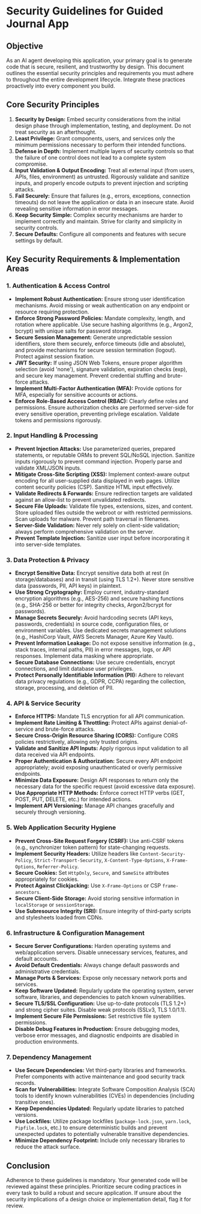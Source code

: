 # Security Guidelines for Guided Journal App

## Objective

As an AI agent developing this application, your primary goal is to generate code that is secure, resilient, and trustworthy by design. This document outlines the essential security principles and requirements you must adhere to throughout the entire development lifecycle. Integrate these practices proactively into every component you build.

## Core Security Principles

1.  **Security by Design:** Embed security considerations from the initial design phase through implementation, testing, and deployment. Do not treat security as an afterthought.
2.  **Least Privilege:** Grant components, users, and services only the minimum permissions necessary to perform their intended functions.
3.  **Defense in Depth:** Implement multiple layers of security controls so that the failure of one control does not lead to a complete system compromise.
4.  **Input Validation & Output Encoding:** Treat all external input (from users, APIs, files, environment) as untrusted. Rigorously validate and sanitize inputs, and properly encode outputs to prevent injection and scripting attacks.
5.  **Fail Securely:** Ensure that failures (e.g., errors, exceptions, connection timeouts) do not leave the application or data in an insecure state. Avoid revealing sensitive information in error messages.
6.  **Keep Security Simple:** Complex security mechanisms are harder to implement correctly and maintain. Strive for clarity and simplicity in security controls.
7.  **Secure Defaults:** Configure all components and features with secure settings by default.

## Key Security Requirements & Implementation Areas

### 1. Authentication & Access Control

*   **Implement Robust Authentication:** Ensure strong user identification mechanisms. Avoid missing or weak authentication on any endpoint or resource requiring protection.
*   **Enforce Strong Password Policies:** Mandate complexity, length, and rotation where applicable. Use secure hashing algorithms (e.g., Argon2, bcrypt) with unique salts for password storage.
*   **Secure Session Management:** Generate unpredictable session identifiers, store them securely, enforce timeouts (idle and absolute), and provide mechanisms for secure session termination (logout). Protect against session fixation.
*   **JWT Security:** If using JSON Web Tokens, ensure proper algorithm selection (avoid 'none'), signature validation, expiration checks (exp), and secure key management. Prevent credential stuffing and brute-force attacks.
*   **Implement Multi-Factor Authentication (MFA):** Provide options for MFA, especially for sensitive accounts or actions.
*   **Enforce Role-Based Access Control (RBAC):** Clearly define roles and permissions. Ensure authorization checks are performed server-side for every sensitive operation, preventing privilege escalation. Validate tokens and permissions rigorously.

### 2. Input Handling & Processing

*   **Prevent Injection Attacks:** Use parameterized queries, prepared statements, or reputable ORMs to prevent SQL/NoSQL injection. Sanitize inputs rigorously to prevent command injection. Properly parse and validate XML/JSON inputs.
*   **Mitigate Cross-Site Scripting (XSS):** Implement context-aware output encoding for all user-supplied data displayed in web pages. Utilize content security policies (CSP). Sanitize HTML input effectively.
*   **Validate Redirects & Forwards:** Ensure redirection targets are validated against an allow-list to prevent unvalidated redirects.
*   **Secure File Uploads:** Validate file types, extensions, sizes, and content. Store uploaded files outside the webroot or with restricted permissions. Scan uploads for malware. Prevent path traversal in filenames.
*   **Server-Side Validation:** Never rely solely on client-side validation; always perform comprehensive validation on the server.
*   **Prevent Template Injection:** Sanitize user input before incorporating it into server-side templates.

### 3. Data Protection & Privacy

*   **Encrypt Sensitive Data:** Encrypt sensitive data both at rest (in storage/databases) and in transit (using TLS 1.2+). Never store sensitive data (passwords, PII, API keys) in plaintext.
*   **Use Strong Cryptography:** Employ current, industry-standard encryption algorithms (e.g., AES-256) and secure hashing functions (e.g., SHA-256 or better for integrity checks, Argon2/bcrypt for passwords).
*   **Manage Secrets Securely:** Avoid hardcoding secrets (API keys, passwords, credentials) in source code, configuration files, or environment variables. Use dedicated secrets management solutions (e.g., HashiCorp Vault, AWS Secrets Manager, Azure Key Vault).
*   **Prevent Information Leakage:** Do not expose sensitive information (e.g., stack traces, internal paths, PII) in error messages, logs, or API responses. Implement data masking where appropriate.
*   **Secure Database Connections:** Use secure credentials, encrypt connections, and limit database user privileges.
*   **Protect Personally Identifiable Information (PII):** Adhere to relevant data privacy regulations (e.g., GDPR, CCPA) regarding the collection, storage, processing, and deletion of PII.

### 4. API & Service Security

*   **Enforce HTTPS:** Mandate TLS encryption for all API communication.
*   **Implement Rate Limiting & Throttling:** Protect APIs against denial-of-service and brute-force attacks.
*   **Secure Cross-Origin Resource Sharing (CORS):** Configure CORS policies restrictively, allowing only trusted origins.
*   **Validate and Sanitize API Inputs:** Apply rigorous input validation to all data received via API endpoints.
*   **Proper Authentication & Authorization:** Secure every API endpoint appropriately; avoid exposing unauthenticated or overly permissive endpoints.
*   **Minimize Data Exposure:** Design API responses to return only the necessary data for the specific request (avoid excessive data exposure).
*   **Use Appropriate HTTP Methods:** Enforce correct HTTP verbs (GET, POST, PUT, DELETE, etc.) for intended actions.
*   **Implement API Versioning:** Manage API changes gracefully and securely through versioning.

### 5. Web Application Security Hygiene

*   **Prevent Cross-Site Request Forgery (CSRF):** Use anti-CSRF tokens (e.g., synchronizer token pattern) for state-changing requests.
*   **Implement Security Headers:** Utilize headers like `Content-Security-Policy`, `Strict-Transport-Security`, `X-Content-Type-Options`, `X-Frame-Options`, `Referrer-Policy`.
*   **Secure Cookies:** Set `HttpOnly`, `Secure`, and `SameSite` attributes appropriately for cookies.
*   **Protect Against Clickjacking:** Use `X-Frame-Options` or CSP `frame-ancestors`.
*   **Secure Client-Side Storage:** Avoid storing sensitive information in `localStorage` or `sessionStorage`.
*   **Use Subresource Integrity (SRI):** Ensure integrity of third-party scripts and stylesheets loaded from CDNs.

### 6. Infrastructure & Configuration Management

*   **Secure Server Configurations:** Harden operating systems and web/application servers. Disable unnecessary services, features, and default accounts.
*   **Avoid Default Credentials:** Always change default passwords and administrative credentials.
*   **Manage Ports & Services:** Expose only necessary network ports and services.
*   **Keep Software Updated:** Regularly update the operating system, server software, libraries, and dependencies to patch known vulnerabilities.
*   **Secure TLS/SSL Configuration:** Use up-to-date protocols (TLS 1.2+) and strong cipher suites. Disable weak protocols (SSLv3, TLS 1.0/1.1).
*   **Implement Secure File Permissions:** Set restrictive file system permissions.
*   **Disable Debug Features in Production:** Ensure debugging modes, verbose error messages, and diagnostic endpoints are disabled in production environments.

### 7. Dependency Management

*   **Use Secure Dependencies:** Vet third-party libraries and frameworks. Prefer components with active maintenance and good security track records.
*   **Scan for Vulnerabilities:** Integrate Software Composition Analysis (SCA) tools to identify known vulnerabilities (CVEs) in dependencies (including transitive ones).
*   **Keep Dependencies Updated:** Regularly update libraries to patched versions.
*   **Use Lockfiles:** Utilize package lockfiles (`package-lock.json`, `yarn.lock`, `Pipfile.lock`, etc.) to ensure deterministic builds and prevent unexpected updates to potentially vulnerable transitive dependencies.
*   **Minimize Dependency Footprint:** Include only necessary libraries to reduce the attack surface.

## Conclusion

Adherence to these guidelines is mandatory. Your generated code will be reviewed against these principles. Prioritize secure coding practices in every task to build a robust and secure application. If unsure about the security implications of a design choice or implementation detail, flag it for review.
